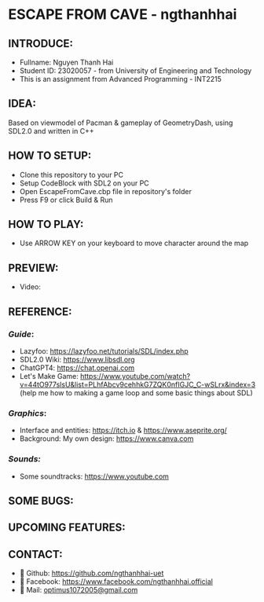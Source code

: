 # **ESCAPE FROM CAVE - ngthanhhai**
## INTRODUCE:
+ Fullname: Nguyen Thanh Hai
+ Student ID: 23020057 - from University of Engineering and Technology
+ This is an assignment from Advanced Programming - INT2215
## IDEA:
Based on viewmodel of Pacman & gameplay of GeometryDash, using SDL2.0 and written in C++
## HOW TO SETUP:
+ Clone this repository to your PC
+ Setup CodeBlock with SDL2 on your PC
+ Open EscapeFromCave.cbp file in repository's folder
+ Press F9 or click Build & Run
## HOW TO PLAY:
+ Use ARROW KEY on your keyboard to move character around the map
## PREVIEW: 
+ Video: 
## REFERENCE:
### *Guide*:
+ Lazyfoo: https://lazyfoo.net/tutorials/SDL/index.php
+ SDL2.0 Wiki: https://www.libsdl.org
+ ChatGPT4: https://chat.openai.com
+ Let's Make Game: https://www.youtube.com/watch?v=44tO977slsU&list=PLhfAbcv9cehhkG7ZQK0nfIGJC_C-wSLrx&index=3 (help me how to making a game loop and some basic things about SDL)
### *Graphics*: 
+ Interface and entities: https://itch.io & https://www.aseprite.org/
+ Background: My own design: https://www.canva.com
### *Sounds:*
+ Some soundtracks: https://www.youtube.com
## SOME BUGS:

## UPCOMING FEATURES:

## CONTACT:
+ 💩 Github: https://github.com/ngthanhhai-uet
+ 💩 Facebook: https://www.facebook.com/ngthanhhai.official
+ 📧 Mail: optimus1072005@gmail.com
